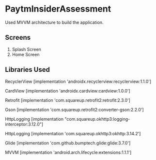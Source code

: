 # PaytmInsiderAssessment

Used MVVM architecture to build the application.

## Screens

1. Splash Screen
2. Home Screen

## Libraries Used
RecyclerView [implementation 'androidx.recyclerview:recyclerview:1.1.0']

CardView [implementation 'androidx.cardview:cardview:1.0.0']

Retrofit [implementation 'com.squareup.retrofit2:retrofit:2.3.0']

   Gson [implementation 'com.squareup.retrofit2:converter-gson:2.2.0']

   HttpLogging [implementation "com.squareup.okhttp3:logging-interceptor:3.12.0"]

HttpLogging [implementation 'com.squareup.okhttp3:okhttp:3.14.2']

    
 Glide [implementation 'com.github.bumptech.glide:glide:3.7.0']

 MVVM [implementation 'android.arch.lifecycle:extensions:1.1.1']

